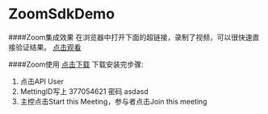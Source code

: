 # ZoomSdkDemo

####Zoom集成效果
在浏览器中打开下面的超链接，录制了视频，可以很快速直接验证结果。
[点击观看](https://sabinetest.bj.bcebos.com/IMG_0548.MOV)

####Zoom使用
[点击下载](https://fir.im/d5s3)
下载安装完步骤:
1. 点击API User
2. MettingID写上 377054621  密码 asdasd
3. 主控点击Start this Meeting，参与者点击Join this meeting